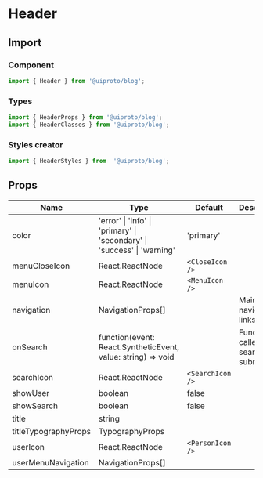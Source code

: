 # Header

## Import

### Component
```javascript
import { Header } from '@uiproto/blog';
```
### Types
```javascript
import { HeaderProps } from '@uiproto/blog';
import { HeaderClasses } from '@uiproto/blog';
```

### Styles creator
```javascript
import { HeaderStyles } from  '@uiproto/blog';
```

## Props
Name | Type | Default | Description
---- | ---- | ------- | -----------
color | 'error' \| 'info' \| 'primary' \| 'secondary' \| 'success' \| 'warning' | 'primary' |
menuCloseIcon | React.ReactNode | `<CloseIcon />` | |
menuIcon | React.ReactNode | `<MenuIcon />` |
navigation | NavigationProps[] | | Main navigation links
onSearch | function(event: React.SyntheticEvent, value: string) => void | | Function called on search submit
searchIcon | React.ReactNode | `<SearchIcon />` | |
showUser | boolean | false | |
showSearch | boolean | false | |
title | string | | |
titleTypographyProps | TypographyProps | | |
userIcon | React.ReactNode | `<PersonIcon />` | |
userMenuNavigation | NavigationProps[] | | |

